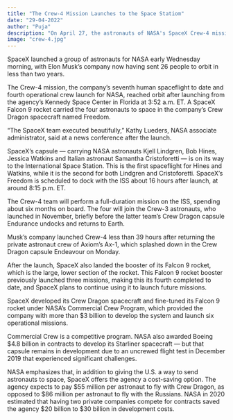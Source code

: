 ```yaml
---
title: "The Crew-4 Mission Launches to the Space Statiom"
date: "29-04-2022"
author: "Puja"
description: "On April 27, the astronauts of NASA's SpaceX Crew-4 mission launchedto the International Space Station from Kennedy Space Centre in Florida."
image: "crew-4.jpg"
---
```


SpaceX launched a group of astronauts for NASA early Wednesday morning, with Elon Musk’s company now having sent 26 people to orbit in less than two years.

The Crew-4 mission, the company’s seventh human spaceflight to date and fourth operational crew launch for NASA, reached orbit after launching from the agency’s Kennedy Space Center in Florida at 3:52 a.m. ET. A SpaceX Falcon 9 rocket carried the four astronauts to space in the company’s Crew Dragon spacecraft named Freedom.

“The SpaceX team executed beautifully,” Kathy Lueders, NASA associate administrator, said at a news conference after the launch.

SpaceX’s capsule — carrying NASA astronauts Kjell Lindgren, Bob Hines, Jessica Watkins and Italian astronaut Samantha Cristoforetti — is on its way to the International Space Station. This is the first spaceflight for Hines and Watkins, while it is the second for both Lindgren and Cristoforetti. SpaceX’s Freedom is scheduled to dock with the ISS about 16 hours after launch, at around 8:15 p.m. ET.

The Crew-4 team will perform a full-duration mission on the ISS, spending about six months on board. The four will join the Crew-3 astronauts, who launched in November, briefly before the latter team’s Crew Dragon capsule Endurance undocks and returns to Earth.

Musk’s company launched Crew-4 less than 39 hours after returning the private astronaut crew of Axiom’s Ax-1, which splashed down in the Crew Dragon capsule Endeavour on Monday.

After the launch, SpaceX also landed the booster of its Falcon 9 rocket, which is the large, lower section of the rocket. This Falcon 9 rocket booster previously launched three missions, making this its fourth completed to date, and SpaceX plans to continue using it to launch future missions.

SpaceX developed its Crew Dragon spacecraft and fine-tuned its Falcon 9 rocket under NASA’s Commercial Crew Program, which provided the company with more than $3 billion to develop the system and launch six operational missions.

Commercial Crew is a competitive program. NASA also awarded Boeing $4.8 billion in contracts to develop its Starliner spacecraft — but that capsule remains in development due to an uncrewed flight test in December 2019 that experienced significant challenges.

NASA emphasizes that, in addition to giving the U.S. a way to send astronauts to space, SpaceX offers the agency a cost-saving option. The agency expects to pay $55 million per astronaut to fly with Crew Dragon, as opposed to $86 million per astronaut to fly with the Russians. NASA in 2020 estimated that having two private companies compete for contracts saved the agency $20 billion to $30 billion in development costs.